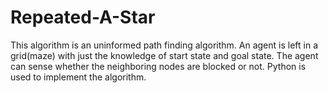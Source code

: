 # Repeated-A-Star
This algorithm is an uninformed path finding algorithm. An agent is left in a grid(maze) with just the knowledge of start state and goal state. The agent can sense whether the neighboring nodes are blocked or not.
Python is used to implement the algorithm.
